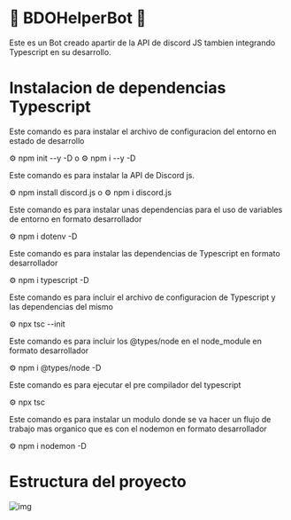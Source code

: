 # 👾 BDOHelperBot 👾

Este es un Bot creado apartir de la API de discord JS tambien integrando Typescript en su desarrollo.

# Instalacion de dependencias Typescript

Este comando es para instalar el archivo de configuracion del entorno en estado de desarrollo

⚙️ npm init --y -D o ⚙️ npm i --y -D

Este comando es para instalar la API de Discord js.

⚙️ npm install discord.js o ⚙️ npm i discord.js

Este comando es para instalar unas dependencias para el uso de variables de entorno en formato desarrollador

⚙️ npm i dotenv -D

Este comando es para instalar las dependencias de Typescript en formato desarrollador

⚙️ npm i typescript -D

Este comando es para incluir el archivo de configuracion de Typescript y las dependencias del mismo 

⚙️ npx tsc --init

Este comando es para incluir los @types/node en el node_module en formato desarrollador

⚙️ npm i @types/node -D

Este comando es para ejecutar el pre compilador del typescript

⚙️ npx tsc

Este comando es para instalar un modulo donde se va hacer un flujo de trabajo mas organico que es con el nodemon en formato desarrollador

⚙️ npm i nodemon -D

# Estructura del proyecto

![img](https://lh3.googleusercontent.com/XVJuM9V1hgIpBZykwwVkBrZlJG3fP5Eeg-Ha63RuZHcYbNSoNCJ_o9a7e0euqlvJplcfmSXaBzODV62f2qhKpaO-jcwT-sLQbEY5-TM5rgD5wMLMuxxcaT4YCYQQBTwk8iREzWvtOvtqsaT7yFLN6uT4dUh3HgH7PS_6WLcIAJ3OKDk2pShiygJ9Xu5WuKvelQTf7RwpczufEo4puvNgaCbHyud0Bf0owdgf3TrObBQIAbc_qM1rFtT5ThMzM1XyV4ExwgLH7W6EYBhpL8XteQMTYHzw4KRF_IXw9M17TEZi9JMVF09gmG05A8IaBEPwOg6JTGqRO-CXfa1FHPea5hATAYKV3pXkwquojhetR2HYKRRL22074uVQ5dgC59nY5FSxFP2GWFoBDk1vzsecogZzhBwtzqoDjVa2hoQ3aM9b5Hjz003sea8gU1ytXy2hV2tfjCqOpQvyLdhccocf6jvb3P-KAOT92zhCdVxdMs_BsFPvBmsL5BFTCMG19d-ISKC3v8olRvinO3XMBILY6MjbMCKwsxGTD2-I3_ENnK_Y_frize2YdxeDZedvpwfcexG71J2taAarkL29g1-omLUCjIIzb7W3IxDCP5hhfrQ11Fd4rqfDrsPxCctK43AIW-kG18OKckiMOWj4hEmHe6vb_8l5s4GSjTWSSQDDPiwBbzq747aOKLpgmcHyyMIhcfZloVd5TbDE61qu0u0Vvhc=w375-h137-no?authuser=0)
